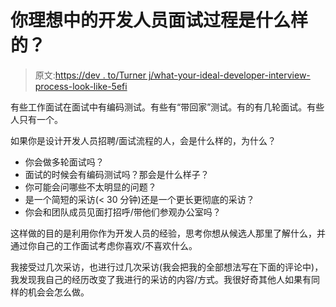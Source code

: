 # 你理想中的开发人员面试过程是什么样的？

> 原文:[https://dev . to/Turner j/what-your-ideal-developer-interview-process-look-like-5efi](https://dev.to/turnerj/what-would-your-ideal-developer-interview-process-look-like-5efi)

有些工作面试在面试中有编码测试。有些有“带回家”测试。有的有几轮面试。有些人只有一个。

如果你是设计开发人员招聘/面试流程的人，会是什么样的，为什么？

*   你会做多轮面试吗？
*   面试的时候会有编码测试吗？那会是什么样子？
*   你可能会问哪些不太明显的问题？
*   是一个简短的采访(< 30 分钟)还是一个更长更彻底的采访？
*   你会和团队成员见面打招呼/带他们参观办公室吗？

这样做的目的是利用你作为开发人员的经验，思考你想从候选人那里了解什么，并通过你自己的工作面试考虑你喜欢/不喜欢什么。

我接受过几次采访，也进行过几次采访(我会把我的全部想法写在下面的评论中)，我发现我自己的经历改变了我进行的采访的内容/方式。我很好奇其他人如果有同样的机会会怎么做。